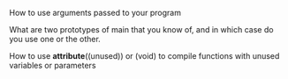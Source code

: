 How to use arguments passed to your program

What are two prototypes of main that you know of, and in which case do you use one or the other.

How to use __attribute__((unused)) or (void) to compile functions with unused variables or parameters
